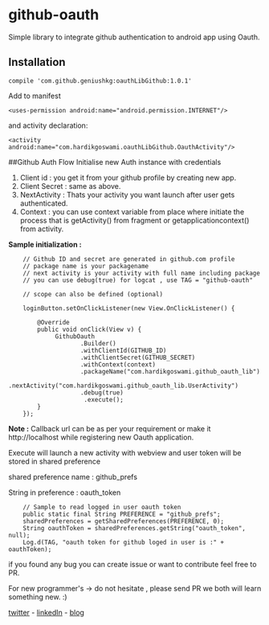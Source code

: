 # github-oauth
Simple library to integrate github authentication to android app using Oauth.

## Installation

    compile 'com.github.geniushkg:oauthLibGithub:1.0.1'

Add to manifest 

    <uses-permission android:name="android.permission.INTERNET"/>

and activity declaration:

    <activity android:name="com.hardikgoswami.oauthLibGithub.OauthActivity"/>
##Github Auth Flow
Initialise new Auth instance with credentials</br>
1. Client id : you get it from your github profile by creating new app.</br>
2. Client Secret : same as above.</br>
3. NextActivity : Thats your activity you want launch after user gets authenticated.</br>
4. Context : you  can use context variable from place where initiate the process that is getActivity() from fragment or getapplicationcontext() from activity.

**Sample initialization :**


        // Github ID and secret are generated in github.com profile
		// package name is your packagename
		// next activity is your activity with full name including package 
		// you can use debug(true) for logcat , use TAG = "github-oauth"
		
		// scope can also be defined (optional)

		loginButton.setOnClickListener(new View.OnClickListener() {

            @Override
            public void onClick(View v) {
                 GithubOauth
                        .Builder()
                        .withClientId(GITHUB_ID)
                        .withClientSecret(GITHUB_SECRET)
                        .withContext(context)
                        .packageName("com.hardikgoswami.github_oauth_lib")
                        .nextActivity("com.hardikgoswami.github_oauth_lib.UserActivity")
                        .debug(true)
                         .execute();
            }
        });

**Note :** Callback url can be as per your requirement or make it http://localhost while registering new Oauth application.


Execute will launch a new activity with webview and user token will be stored in shared preference


shared preference name : github_prefs

String in preference : oauth_token

		// Sample to read logged in user oauth token
        public static final String PREFERENCE = "github_prefs";
		sharedPreferences = getSharedPreferences(PREFERENCE, 0);
        String oauthToken = sharedPreferences.getString("oauth_token", null);
        Log.d(TAG, "oauth token for github loged in user is :" + oauthToken);

if you found any bug you can create issue or want to contribute feel free to PR.

For new programmer's -> do not hesitate , please send PR we both will learn something new. :)

[twitter](https://twitter.com/geniushkg "Goswami Hardik") - [linkedIn](https://www.linkedin.com/in/geniushkg "Goswami Hardik") - [blog](http://hardikgoswami.com "Goswami Hardik") 
